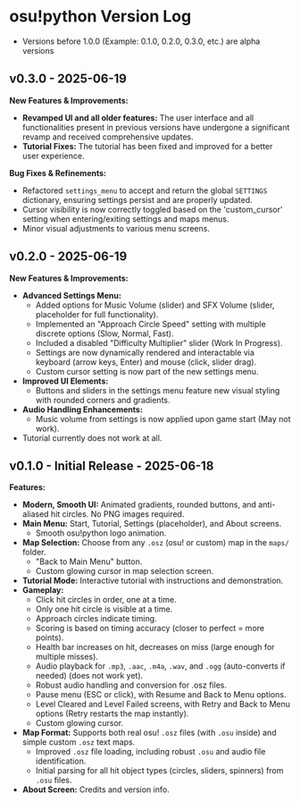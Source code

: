 # osu!python Version Log
- Versions before 1.0.0 (Example: 0.1.0, 0.2.0, 0.3.0, etc.) are alpha versions

## v0.3.0 - 2025-06-19

**New Features & Improvements:**
- **Revamped UI and all older features:** The user interface and all functionalities present in previous versions have undergone a significant revamp and received comprehensive updates.
- **Tutorial Fixes:** The tutorial has been fixed and improved for a better user experience.

**Bug Fixes & Refinements:**
- Refactored `settings_menu` to accept and return the global `SETTINGS` dictionary, ensuring settings persist and are properly updated.
- Cursor visibility is now correctly toggled based on the 'custom_cursor' setting when entering/exiting settings and maps menus.
- Minor visual adjustments to various menu screens.

## v0.2.0 - 2025-06-19

**New Features & Improvements:**
- **Advanced Settings Menu:**
    - Added options for Music Volume (slider) and SFX Volume (slider, placeholder for full functionality).
    - Implemented an "Approach Circle Speed" setting with multiple discrete options (Slow, Normal, Fast).
    - Included a disabled "Difficulty Multiplier" slider (Work In Progress).
    - Settings are now dynamically rendered and interactable via keyboard (arrow keys, Enter) and mouse (click, slider drag).
    - Custom cursor setting is now part of the new settings menu.
- **Improved UI Elements:**
    - Buttons and sliders in the settings menu feature new visual styling with rounded corners and gradients.
- **Audio Handling Enhancements:**
    - Music volume from settings is now applied upon game start (May not work).
- Tutorial currently does not work at all.

## v0.1.0 - Initial Release - 2025-06-18

**Features:**
- **Modern, Smooth UI:** Animated gradients, rounded buttons, and anti-aliased hit circles. No PNG images required.
- **Main Menu:** Start, Tutorial, Settings (placeholder), and About screens.
    - Smooth osu!python logo animation.
- **Map Selection:** Choose from any `.osz` (osu! or custom) map in the `maps/` folder.
    - "Back to Main Menu" button.
    - Custom glowing cursor in map selection screen.
- **Tutorial Mode:** Interactive tutorial with instructions and demonstration.
- **Gameplay:**
    - Click hit circles in order, one at a time.
    - Only one hit circle is visible at a time.
    - Approach circles indicate timing.
    - Scoring is based on timing accuracy (closer to perfect = more points).
    - Health bar increases on hit, decreases on miss (large enough for multiple misses).
    - Audio playback for `.mp3`, `.aac`, `.m4a`, `.wav`, and `.ogg` (auto-converts if needed) (does not work yet).
    - Robust audio handling and conversion for .osz files.
    - Pause menu (ESC or click), with Resume and Back to Menu options.
    - Level Cleared and Level Failed screens, with Retry and Back to Menu options (Retry restarts the map instantly).
    - Custom glowing cursor.
- **Map Format:** Supports both real osu! `.osz` files (with `.osu` inside) and simple custom `.osz` text maps.
    - Improved `.osz` file loading, including robust `.osu` and audio file identification.
    - Initial parsing for all hit object types (circles, sliders, spinners) from `.osu` files.
- **About Screen:** Credits and version info.
